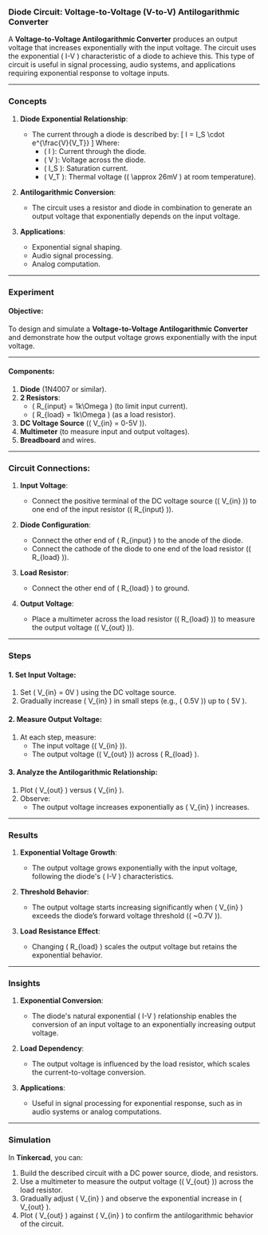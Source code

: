 ### **Diode Circuit: Voltage-to-Voltage (V-to-V) Antilogarithmic Converter**

A **Voltage-to-Voltage Antilogarithmic Converter** produces an output voltage that increases exponentially with the input voltage. The circuit uses the exponential \( I-V \) characteristic of a diode to achieve this. This type of circuit is useful in signal processing, audio systems, and applications requiring exponential response to voltage inputs.

---

### Concepts

1. **Diode Exponential Relationship**:
   - The current through a diode is described by:
     \[
     I = I_S \cdot e^{\frac{V}{V_T}}
     \]
     Where:
     - \( I \): Current through the diode.
     - \( V \): Voltage across the diode.
     - \( I_S \): Saturation current.
     - \( V_T \): Thermal voltage (\( \approx 26mV \) at room temperature).

2. **Antilogarithmic Conversion**:
   - The circuit uses a resistor and diode in combination to generate an output voltage that exponentially depends on the input voltage.

3. **Applications**:
   - Exponential signal shaping.
   - Audio signal processing.
   - Analog computation.

---

### Experiment

#### **Objective**:
To design and simulate a **Voltage-to-Voltage Antilogarithmic Converter** and demonstrate how the output voltage grows exponentially with the input voltage.

---

#### **Components**:
1. **Diode** (1N4007 or similar).
2. **2 Resistors**:
   - \( R_{input} = 1k\Omega \) (to limit input current).
   - \( R_{load} = 1k\Omega \) (as a load resistor).
3. **DC Voltage Source** (\( V_{in} = 0-5V \)).
4. **Multimeter** (to measure input and output voltages).
5. **Breadboard** and wires.

---

### **Circuit Connections**:

1. **Input Voltage**:
   - Connect the positive terminal of the DC voltage source (\( V_{in} \)) to one end of the input resistor (\( R_{input} \)).

2. **Diode Configuration**:
   - Connect the other end of \( R_{input} \) to the anode of the diode.
   - Connect the cathode of the diode to one end of the load resistor (\( R_{load} \)).

3. **Load Resistor**:
   - Connect the other end of \( R_{load} \) to ground.

4. **Output Voltage**:
   - Place a multimeter across the load resistor (\( R_{load} \)) to measure the output voltage (\( V_{out} \)).

---

### Steps

#### **1. Set Input Voltage**:
1. Set \( V_{in} = 0V \) using the DC voltage source.
2. Gradually increase \( V_{in} \) in small steps (e.g., \( 0.5V \)) up to \( 5V \).

#### **2. Measure Output Voltage**:
1. At each step, measure:
   - The input voltage (\( V_{in} \)).
   - The output voltage (\( V_{out} \)) across \( R_{load} \).

#### **3. Analyze the Antilogarithmic Relationship**:
1. Plot \( V_{out} \) versus \( V_{in} \).
2. Observe:
   - The output voltage increases exponentially as \( V_{in} \) increases.

---

### Results

1. **Exponential Voltage Growth**:
   - The output voltage grows exponentially with the input voltage, following the diode's \( I-V \) characteristics.

2. **Threshold Behavior**:
   - The output voltage starts increasing significantly when \( V_{in} \) exceeds the diode’s forward voltage threshold (\( ~0.7V \)).

3. **Load Resistance Effect**:
   - Changing \( R_{load} \) scales the output voltage but retains the exponential behavior.

---

### Insights

1. **Exponential Conversion**:
   - The diode's natural exponential \( I-V \) relationship enables the conversion of an input voltage to an exponentially increasing output voltage.

2. **Load Dependency**:
   - The output voltage is influenced by the load resistor, which scales the current-to-voltage conversion.

3. **Applications**:
   - Useful in signal processing for exponential response, such as in audio systems or analog computations.

---

### Simulation
In **Tinkercad**, you can:
1. Build the described circuit with a DC power source, diode, and resistors.
2. Use a multimeter to measure the output voltage (\( V_{out} \)) across the load resistor.
3. Gradually adjust \( V_{in} \) and observe the exponential increase in \( V_{out} \).
4. Plot \( V_{out} \) against \( V_{in} \) to confirm the antilogarithmic behavior of the circuit.
